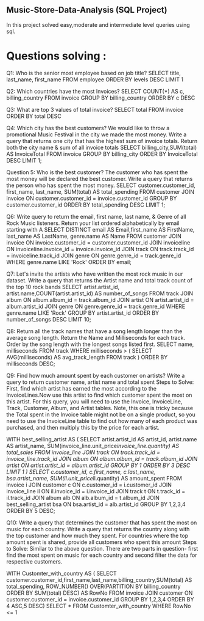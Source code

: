 ## Music-Store-Data-Analysis (SQL Project)

In this project solved easy,moderate and intermediate level queries using sql.

# Questions solving :

Q1: Who is the senior most employee based on job title?
SELECT title, last_name, first_name 
FROM employee
ORDER BY levels DESC
LIMIT 1

Q2: Which countries have the most Invoices?
SELECT COUNT(*) AS c, billing_country 
FROM invoice
GROUP BY billing_country
ORDER BY c DESC

Q3: What are top 3 values of total invoice?
SELECT total 
FROM invoice
ORDER BY total DESC

Q4: Which city has the best customers? We would like to throw a promotional Music Festival in the city we made the most money. Write a query that returns one city that has the highest sum of invoice totals. Return both the city name & sum of all invoice totals
SELECT billing_city,SUM(total) AS InvoiceTotal
FROM invoice
GROUP BY billing_city
ORDER BY InvoiceTotal DESC
LIMIT 1;

Question 5: Who is the best customer? The customer who has spent the most money will be declared the best customer. Write a query that returns the person who has spent the most money.
SELECT customer.customer_id, first_name, last_name, SUM(total) AS total_spending
FROM customer
JOIN invoice ON customer.customer_id = invoice.customer_id
GROUP BY customer.customer_id
ORDER BY total_spending DESC
LIMIT 1;

Q6: Write query to return the email, first name, last name, & Genre of all Rock Music listeners. Return your list ordered alphabetically by email starting with A
SELECT DISTINCT email AS Email,first_name AS FirstName, last_name AS LastName, genre.name AS Name
FROM customer
JOIN invoice ON invoice.customer_id = customer.customer_id
JOIN invoiceline ON invoiceline.invoice_id = invoice.invoice_id
JOIN track ON track.track_id = invoiceline.track_id
JOIN genre ON genre.genre_id = track.genre_id
WHERE genre.name LIKE 'Rock'
ORDER BY email;

Q7: Let's invite the artists who have written the most rock music in our dataset. Write a query that returns the Artist name and total track count of the top 10 rock bands
SELECT artist.artist_id, artist.name,COUNT(artist.artist_id) AS number_of_songs
FROM track
JOIN album ON album.album_id = track.album_id
JOIN artist ON artist.artist_id = album.artist_id
JOIN genre ON genre.genre_id = track.genre_id
WHERE genre.name LIKE 'Rock'
GROUP BY artist.artist_id
ORDER BY number_of_songs DESC
LIMIT 10;

Q8: Return all the track names that have a song length longer than the average song length. Return the Name and Milliseconds for each track. Order by the song length with the longest songs listed first.
SELECT name, milliseconds
FROM track
WHERE milliseconds > (
	SELECT AVG(milliseconds) AS avg_track_length
	FROM track )
ORDER BY milliseconds DESC;

 
Q9: Find how much amount spent by each customer on artists? Write a query to return customer name, artist name and total spent
Steps to Solve: First, find which artist has earned the most according to the InvoiceLines.Now use this artist to find which customer spent the most on this artist. For this query, you will need to use the Invoice, InvoiceLine, Track, Customer, Album, and Artist tables. Note, this one is tricky because the Total spent in the Invoice table might not be on a single product, so you need to use the InvoiceLine table to find out how many of each product was purchased, and then multiply this by the price for each artist.

WITH best_selling_artist AS (
	SELECT artist.artist_id AS artist_id, artist.name AS artist_name, SUM(invoice_line.unit_price*invoice_line.quantity) AS total_sales
	FROM invoice_line
	JOIN track ON track.track_id = invoice_line.track_id
	JOIN album ON album.album_id = track.album_id
	JOIN artist ON artist.artist_id = album.artist_id
	GROUP BY 1
	ORDER BY 3 DESC
	LIMIT 1
)
SELECT c.customer_id, c.first_name, c.last_name, bsa.artist_name, SUM(il.unit_price*il.quantity) AS amount_spent
FROM invoice i
JOIN customer c ON c.customer_id = i.customer_id
JOIN invoice_line il ON il.invoice_id = i.invoice_id
JOIN track t ON t.track_id = il.track_id
JOIN album alb ON alb.album_id = t.album_id
JOIN best_selling_artist bsa ON bsa.artist_id = alb.artist_id
GROUP BY 1,2,3,4
ORDER BY 5 DESC;

Q10: Write a query that determines the customer that has spent the most on music for each country. Write a query that returns the country along with the top customer and how much they spent. For countries where the top amount spent is shared, provide all customers who spent this amount
Steps to Solve:  Similar to the above question. There are two parts in question- first find the most spent on music for each country and second filter the data for respective customers. 

WITH Customter_with_country AS (
		SELECT customer.customer_id,first_name,last_name,billing_country,SUM(total) AS total_spending,
	    ROW_NUMBER() OVER(PARTITION BY billing_country ORDER BY SUM(total) DESC) AS RowNo 
		FROM invoice
		JOIN customer ON customer.customer_id = invoice.customer_id
		GROUP BY 1,2,3,4
		ORDER BY 4 ASC,5 DESC)
SELECT * FROM Customter_with_country WHERE RowNo <= 1

